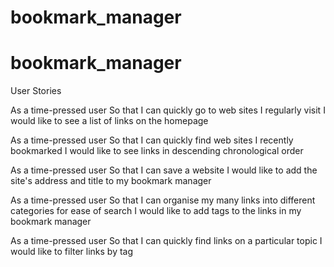 # bookmark_manager
# bookmark_manager
User Stories

As a time-pressed user
So that I can quickly go to web sites I regularly visit
I would like to see a list of links on the homepage

As a time-pressed user
So that I can quickly find web sites I recently bookmarked
I would like to see links in descending chronological order

As a time-pressed user
So that I can save a website
I would like to add the site's address and title to my bookmark manager

As a time-pressed user
So that I can organise my many links into different categories for ease of search
I would like to add tags to the links in my bookmark manager

As a time-pressed user
So that I can quickly find links on a particular topic
I would like to filter links by tag

